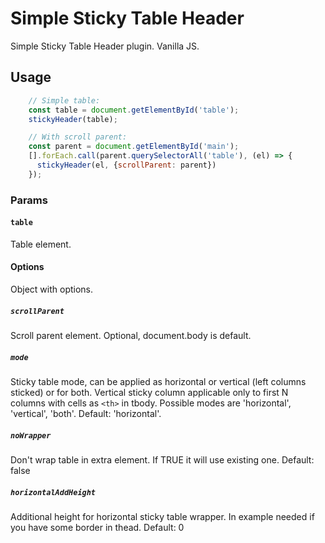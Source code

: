 Simple Sticky Table Header
==================
Simple Sticky Table Header plugin. Vanilla JS.


Usage
-----
```js
    // Simple table:
    const table = document.getElementById('table');
    stickyHeader(table);

    // With scroll parent:
    const parent = document.getElementById('main');
    [].forEach.call(parent.querySelectorAll('table'), (el) => {
      stickyHeader(el, {scrollParent: parent})
    });
```

### Params
#### `table`
Table element.
#### Options

Object with options.
##### `scrollParent`
Scroll parent element. Optional, document.body is default.

##### `mode`
Sticky table mode, can be applied as horizontal or vertical (left columns sticked) or for both.
Vertical sticky column applicable only to first N columns with cells as `<th>` in tbody.
Possible modes are 'horizontal', 'vertical', 'both'.
Default: 'horizontal'.

##### `noWrapper`
Don't wrap table in extra element. If TRUE it will use existing one.
Default: false

##### `horizontalAddHeight`
Additional height for horizontal sticky table wrapper. In example needed if you have some border in thead.
Default: 0
